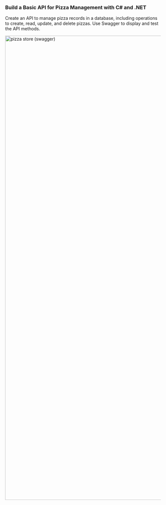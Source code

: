 ### Build a Basic API for Pizza Management with C# and .NET

Create an API to manage pizza records in a database, including operations to create, read, update, and delete pizzas. Use Swagger to display and test the API methods.

<img width="1496" alt="pizza store (swagger)" src="https://github.com/Willa2023/pizzaStore/assets/142073064/59fe04f3-4ca5-4fef-be1d-73a369a6a68b">
